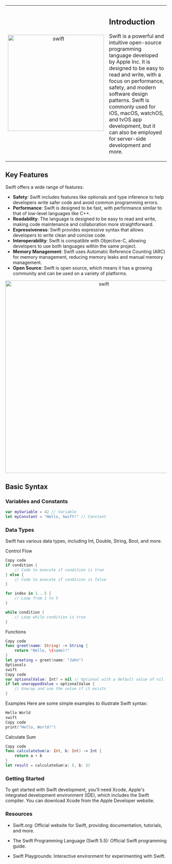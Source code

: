 <div align="center">
  <table>
    <tr>
      <td width="30%" align="center">
        <img src="https://developer.apple.com/swift/images/swift-og.png" alt="swift" width="300">
      </td>
      <td width="70%" align="left">
        <h2>Introduction</h2>
        <p>Swift is a powerful and intuitive open-source programming language developed by Apple Inc. It is designed to be easy to read and write, with a focus on performance, safety, and modern software design patterns. Swift is commonly used for iOS, macOS, watchOS, and tvOS app development, but it can also be employed for server-side development and more.</p>
      </td>
    </tr>
  </table>
</div>

## Key Features
Swift offers a wide range of features:

- **Safety**: Swift includes features like optionals and type inference to help developers write safer code and avoid common programming errors.
- **Performance**: Swift is designed to be fast, with performance similar to that of low-level languages like C++.
- **Readability**: The language is designed to be easy to read and write, making code maintenance and collaboration more straightforward.
- **Expressiveness**: Swift provides expressive syntax that allows developers to write clean and concise code.
- **Interoperability**: Swift is compatible with Objective-C, allowing developers to use both languages within the same project.
- **Memory Management**: Swift uses Automatic Reference Counting (ARC) for memory management, reducing memory leaks and manual memory management.
- **Open Source**: Swift is open source, which means it has a growing community and can be used on a variety of platforms.
  
 <div width="30%" align="center">
        <img src="https://miro.medium.com/v2/resize:fit:1400/0*hBo2PGaVccbuzl0i.png" alt="swift" width="600">
      </div>
      
## Basic Syntax

### Variables and Constants
```swift
var myVariable = 42 // Variable
let myConstant = "Hello, Swift!" // Constant
```
### Data Types
Swift has various data types, including Int, Double, String, Bool, and more.

Control Flow
```swift
Copy code
if condition {
    // Code to execute if condition is true
} else {
    // Code to execute if condition is false
}

for index in 1...5 {
    // Loop from 1 to 5
}

while condition {
    // Loop while condition is true
}
```
Functions
```swift
Copy code
func greet(name: String) -> String {
    return "Hello, \(name)!"
}
let greeting = greet(name: "John")
Optionals
swift
Copy code
var optionalValue: Int? = nil // Optional with a default value of nil
if let unwrappedValue = optionalValue {
    // Unwrap and use the value if it exists
}
```
Examples
Here are some simple examples to illustrate Swift syntax:
```swift
Hello World
swift
Copy code
print("Hello, World!")
```

Calculate Sum
```swift
Copy code
func calculateSum(a: Int, b: Int) -> Int {
    return a + b
}
let result = calculateSum(a: 5, b: 3)
```
### Getting Started
To get started with Swift development, you'll need Xcode, Apple's integrated development environment (IDE), which includes the Swift compiler. You can download Xcode from the Apple Developer website.

### Resources
+ Swift.org: Official website for Swift, providing documentation, tutorials, and more.
- The Swift Programming Language (Swift 5.5): Official Swift programming guide.
* Swift Playgrounds: Interactive environment for experimenting with Swift.

